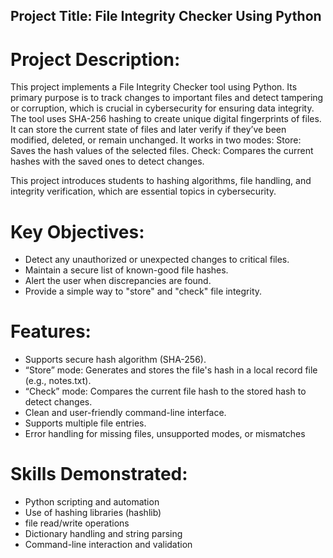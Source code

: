  ## Project Title: File Integrity Checker Using Python ##

# Project Description:

This project implements a File Integrity Checker tool using Python. Its primary purpose is to track changes to important files and detect tampering or corruption, which is crucial in cybersecurity for ensuring data integrity.
The tool uses SHA-256 hashing to create unique digital fingerprints of files. It can store the current state of files and later verify if they’ve been modified, deleted, or remain unchanged. It works in two modes:
Store: Saves the hash values of the selected files.
Check: Compares the current hashes with the saved ones to detect changes.

This project introduces students to hashing algorithms, file handling, and integrity verification, which are essential topics in cybersecurity.

# Key Objectives:
- Detect any unauthorized or unexpected changes to critical files.
- Maintain a secure list of known-good file hashes.
- Alert the user when discrepancies are found.
- Provide a simple way to "store" and "check" file integrity.

# Features:

- Supports secure hash algorithm (SHA-256).
- “Store” mode: Generates and stores the file's hash in a local record file (e.g., notes.txt).
- “Check” mode: Compares the current file hash to the stored hash to detect changes.
- Clean and user-friendly command-line interface.
- Supports multiple file entries.
- Error handling for missing files, unsupported modes, or mismatches
  
# Skills Demonstrated:

- Python scripting and automation
- Use of hashing libraries (hashlib)
- file read/write operations
- Dictionary handling and string parsing
- Command-line interaction and validation
